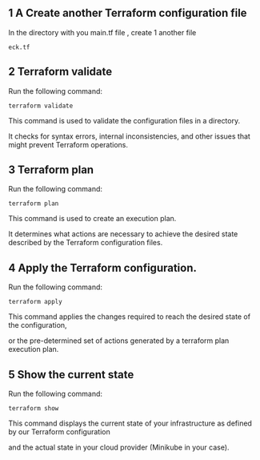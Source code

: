 ## 1 A Create another Terraform configuration file

In the directory with you main.tf file , create 1 another file

`eck.tf`

## 2 Terraform validate

Run the following command:

`terraform validate`

This command is used to validate the configuration files in a directory.

It checks for syntax errors, internal inconsistencies, and other issues that might prevent Terraform operations.

## 3 Terraform plan

Run the following command:

`terraform plan`

This command is used to create an execution plan.

It determines what actions are necessary to achieve the desired state described by the Terraform configuration files.

## 4 Apply the Terraform configuration.

Run the following command:

`terraform apply`

This command applies the changes required to reach the desired state of the configuration,

or the pre-determined set of actions generated by a terraform plan execution plan.

## 5 Show the current state

Run the following command:

`terraform show`

This command displays the current state of your infrastructure as defined by our Terraform configuration 

and the actual state in your cloud provider (Minikube in your case).

